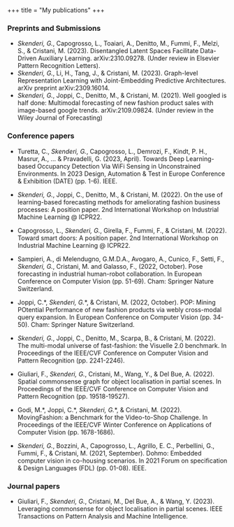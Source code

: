 +++
title = "My publications"
+++

### Preprints and Submissions
- *Skenderi, G.*, Capogrosso, L., Toaiari, A., Denitto, M., Fummi, F., Melzi, S., & Cristani, M. (2023). Disentangled Latent Spaces Facilitate Data-Driven Auxiliary Learning. arXiv:2310.09278. (Under review in Elsevier Pattern Recognition
Letters).
- *Skenderi, G.*, Li, H., Tang, J., & Cristani, M. (2023). Graph-level Representation Learning with Joint-Embedding Predictive Architectures. arXiv preprint arXiv:2309.16014.
- *Skenderi, G.*, Joppi, C., Denitto, M., & Cristani, M. (2021). Well googled is half done: Multimodal forecasting of new fashion product sales with image-based google trends. arXiv:2109.09824. (Under review in the Wiley Journal of Forecasting)

### Conference papers
- Turetta, C., *Skenderi, G.*, Capogrosso, L., Demrozi, F., Kindt, P. H., Masrur, A., ... & Pravadelli, G. (2023, April). Towards Deep Learning-based Occupancy Detection Via WiFi Sensing in Unconstrained Environments. In 2023 Design, Automation & Test in Europe Conference & Exhibition (DATE) (pp. 1-6). IEEE.

- *Skenderi, G.*, Joppi, C., Denitto, M., \& Cristani, M. (2022). On the use of learning-based forecasting methods for ameliorating fashion business processes: A position paper. 2nd International Workshop on Industrial Machine Learning @ ICPR22.

- Capogrosso, L., *Skenderi, G.*, Girella, F., Fummi, F., \& Cristani, M. (2022). Toward smart doors: A position paper. 2nd International Workshop on Industrial Machine Learning @ ICPR22.

- Sampieri, A., di Melendugno, G.M.D.A., Avogaro, A., Cunico, F., Setti, F., *Skenderi, G.*, Cristani, M. and Galasso, F., (2022, October). Pose forecasting in industrial human-robot collaboration. In European Conference on Computer Vision (pp. 51-69). Cham: Springer Nature Switzerland.

- Joppi, C.\*, *Skenderi, G.*\*, & Cristani, M. (2022, October). POP: Mining POtential Performance of new fashion products via webly cross-modal query expansion. In European Conference on Computer Vision (pp. 34-50). Cham: Springer Nature Switzerland.

- *Skenderi, G.*, Joppi, C., Denitto, M., Scarpa, B., & Cristani, M. (2022). The multi-modal universe of fast-fashion: the Visuelle 2.0 benchmark. In Proceedings of the IEEE/CVF Conference on Computer Vision and Pattern Recognition (pp. 2241-2246).

- Giuliari, F., *Skenderi, G.*, Cristani, M., Wang, Y., & Del Bue, A. (2022). Spatial commonsense graph for object localisation in partial scenes. In Proceedings of the IEEE/CVF Conference on Computer Vision and Pattern Recognition (pp. 19518-19527).

- Godi, M.\*, Joppi, C.\*, *Skenderi, G.*\*, & Cristani, M. (2022). MovingFashion: a Benchmark for the Video-to-Shop Challenge. In Proceedings of the IEEE/CVF Winter Conference on Applications of Computer Vision (pp. 1678-1686).

- *Skenderi, G.*, Bozzini, A., Capogrosso, L., Agrillo, E. C., Perbellini, G., Fummi, F., & Cristani, M. (2021, September). Dohmo: Embedded computer vision in co-housing scenarios. In 2021 Forum on specification & Design Languages (FDL) (pp. 01-08). IEEE.

### Journal papers
- Giuliari, F., *Skenderi, G.*, Cristani, M., Del Bue, A., & Wang, Y. (2023). Leveraging commonsense for object localisation in partial scenes. IEEE Transactions on Pattern Analysis and Machine Intelligence.
